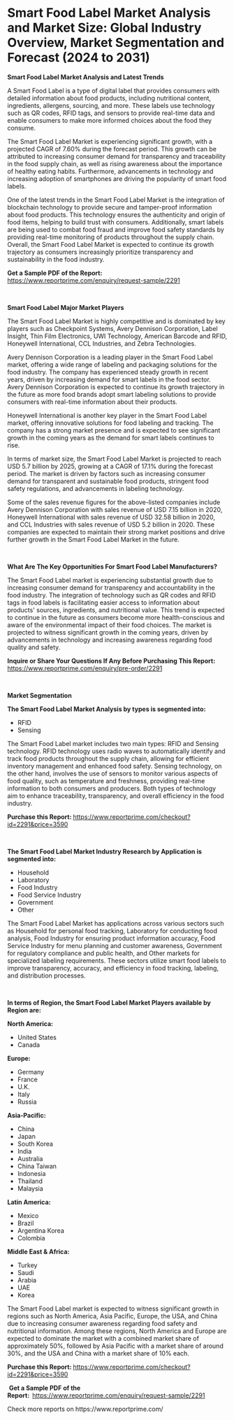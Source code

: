 <p><h1>Smart Food Label Market Analysis and Market Size: Global Industry Overview, Market Segmentation and Forecast (2024 to 2031)</h1></p><p><strong>Smart Food Label Market Analysis and Latest Trends</strong></p>
<p><p>A Smart Food Label is a type of digital label that provides consumers with detailed information about food products, including nutritional content, ingredients, allergens, sourcing, and more. These labels use technology such as QR codes, RFID tags, and sensors to provide real-time data and enable consumers to make more informed choices about the food they consume.</p><p>The Smart Food Label Market is experiencing significant growth, with a projected CAGR of 7.60% during the forecast period. This growth can be attributed to increasing consumer demand for transparency and traceability in the food supply chain, as well as rising awareness about the importance of healthy eating habits. Furthermore, advancements in technology and increasing adoption of smartphones are driving the popularity of smart food labels.</p><p>One of the latest trends in the Smart Food Label Market is the integration of blockchain technology to provide secure and tamper-proof information about food products. This technology ensures the authenticity and origin of food items, helping to build trust with consumers. Additionally, smart labels are being used to combat food fraud and improve food safety standards by providing real-time monitoring of products throughout the supply chain. Overall, the Smart Food Label Market is expected to continue its growth trajectory as consumers increasingly prioritize transparency and sustainability in the food industry.</p></p>
<p><strong>Get a Sample PDF of the Report:&nbsp;</strong> <a href="https://www.reportprime.com/enquiry/request-sample/2291">https://www.reportprime.com/enquiry/request-sample/2291</a></p>
<p>&nbsp;</p>
<p><strong>Smart Food Label Major Market Players</strong></p>
<p><p>The Smart Food Label Market is highly competitive and is dominated by key players such as Checkpoint Systems, Avery Dennison Corporation, Label Insight, Thin Film Electronics, UWI Technology, American Barcode and RFID, Honeywell International, CCL Industries, and Zebra Technologies.</p><p>Avery Dennison Corporation is a leading player in the Smart Food Label market, offering a wide range of labeling and packaging solutions for the food industry. The company has experienced steady growth in recent years, driven by increasing demand for smart labels in the food sector. Avery Dennison Corporation is expected to continue its growth trajectory in the future as more food brands adopt smart labeling solutions to provide consumers with real-time information about their products.</p><p>Honeywell International is another key player in the Smart Food Label market, offering innovative solutions for food labeling and tracking. The company has a strong market presence and is expected to see significant growth in the coming years as the demand for smart labels continues to rise.</p><p>In terms of market size, the Smart Food Label Market is projected to reach USD 5.7 billion by 2025, growing at a CAGR of 17.1% during the forecast period. The market is driven by factors such as increasing consumer demand for transparent and sustainable food products, stringent food safety regulations, and advancements in labeling technology.</p><p>Some of the sales revenue figures for the above-listed companies include Avery Dennison Corporation with sales revenue of USD 7.15 billion in 2020, Honeywell International with sales revenue of USD 32.58 billion in 2020, and CCL Industries with sales revenue of USD 5.2 billion in 2020. These companies are expected to maintain their strong market positions and drive further growth in the Smart Food Label Market in the future.</p></p>
<p>&nbsp;</p>
<p><strong>What Are The Key Opportunities For Smart Food Label Manufacturers?</strong></p>
<p><p>The Smart Food Label market is experiencing substantial growth due to increasing consumer demand for transparency and accountability in the food industry. The integration of technology such as QR codes and RFID tags in food labels is facilitating easier access to information about products' sources, ingredients, and nutritional value. This trend is expected to continue in the future as consumers become more health-conscious and aware of the environmental impact of their food choices. The market is projected to witness significant growth in the coming years, driven by advancements in technology and increasing awareness regarding food quality and safety.</p></p>
<p><strong>Inquire or Share Your Questions If Any Before Purchasing This Report:</strong> <a href="https://www.reportprime.com/enquiry/pre-order/2291">https://www.reportprime.com/enquiry/pre-order/2291</a></p>
<p>&nbsp;</p>
<p><strong>Market Segmentation</strong></p>
<p><strong>The Smart Food Label Market Analysis by types is segmented into:</strong></p>
<p><ul><li>RFID</li><li>Sensing</li></ul></p>
<p><p>The Smart Food Label market includes two main types: RFID and Sensing technology. RFID technology uses radio waves to automatically identify and track food products throughout the supply chain, allowing for efficient inventory management and enhanced food safety. Sensing technology, on the other hand, involves the use of sensors to monitor various aspects of food quality, such as temperature and freshness, providing real-time information to both consumers and producers. Both types of technology aim to enhance traceability, transparency, and overall efficiency in the food industry.</p></p>
<p><strong>Purchase this Report:&nbsp;</strong><a href="https://www.reportprime.com/checkout?id=2291&price=3590">https://www.reportprime.com/checkout?id=2291&price=3590</a></p>
<p>&nbsp;</p>
<p><strong>The Smart Food Label Market Industry Research by Application is segmented into:</strong></p>
<p><ul><li>Household</li><li>Laboratory</li><li>Food Industry</li><li>Food Service Industry</li><li>Government</li><li>Other</li></ul></p>
<p><p>The Smart Food Label Market has applications across various sectors such as Household for personal food tracking, Laboratory for conducting food analysis, Food Industry for ensuring product information accuracy, Food Service Industry for menu planning and customer awareness, Government for regulatory compliance and public health, and Other markets for specialized labeling requirements. These sectors utilize smart food labels to improve transparency, accuracy, and efficiency in food tracking, labeling, and distribution processes.</p></p>
<p>&nbsp;</p>
<p><strong>In terms of Region, the Smart Food Label Market Players available by Region are:</strong></p>
<p>
    <p> <strong> North America: </strong>
        <ul>
            <li>United States</li>
            <li>Canada</li>
        </ul>
        </p> 
    <p> <strong> Europe: </strong>
        <ul>
            <li>Germany</li>
            <li>France</li>
            <li>U.K.</li>
            <li>Italy</li>
            <li>Russia</li>
        </ul>
        </p> 
    <p> <strong> Asia-Pacific: </strong>
        <ul>
            <li>China</li>
            <li>Japan</li>
            <li>South Korea</li>
            <li>India</li>
            <li>Australia</li>
            <li>China Taiwan</li>
            <li>Indonesia</li>
            <li>Thailand</li>
            <li>Malaysia</li>
        </ul>
        </p> 
    <p> <strong> Latin America: </strong>
        <ul>
            <li>Mexico</li>
            <li>Brazil</li>
            <li>Argentina Korea</li>
            <li>Colombia</li>
        </ul>
        </p> 
    <p> <strong> Middle East & Africa: </strong>
        <ul>
            <li>Turkey</li>
            <li>Saudi</li>
            <li>Arabia</li>
            <li>UAE</li>
            <li>Korea</li>
        </ul>
    </p>
    </p>
<p><p>The Smart Food Label market is expected to witness significant growth in regions such as North America, Asia Pacific, Europe, the USA, and China due to increasing consumer awareness regarding food safety and nutritional information. Among these regions, North America and Europe are expected to dominate the market with a combined market share of approximately 50%, followed by Asia Pacific with a market share of around 30%, and the USA and China with a market share of 10% each.</p></p>
<p><strong>Purchase this Report: </strong><a href="https://www.reportprime.com/checkout?id=2291&price=3590">https://www.reportprime.com/checkout?id=2291&price=3590</a></p>
<p>&nbsp;<strong>Get a Sample PDF of the Report:&nbsp;&nbsp;</strong><a href="https://www.reportprime.com/enquiry/request-sample/2291">https://www.reportprime.com/enquiry/request-sample/2291</a></p>
<p><strong></strong></p>
<p>Check more reports on https://www.reportprime.com/</p>